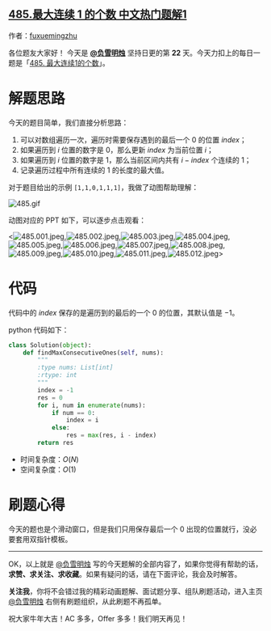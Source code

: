 ## [485.最大连续 1 的个数 中文热门题解1](https://leetcode.cn/problems/max-consecutive-ones/solutions/100000/yi-ci-bian-li-bao-cun-yu-dao-de-zui-hou-z25k1)

作者：[fuxuemingzhu](https://leetcode.cn/u/fuxuemingzhu)

各位题友大家好！ 今天是 **[@负雪明烛](/u/fuxuemingzhu/)** 坚持日更的第 **22** 天。今天力扣上的每日一题是「[485. 最大连续1的个数](https://leetcode-cn.com/problems/max-consecutive-ones/)」。

# 解题思路


今天的题目简单，我们直接分析思路：


1. 可以对数组遍历一次，遍历时需要保存遇到的最后一个 $0$ 的位置 $index$；
2. 如果遍历到 $i$ 位置的数字是 $0$，那么更新 $index$ 为当前位置 $i$；
3. 如果遍历到 $i$ 位置的数字是 $1$，那么当前区间内共有 $i - index$ 个连续的 $1$；
4. 记录遍历过程中所有连续的 $1$ 的长度的最大值。

对于题目给出的示例 `[1,1,0,1,1,1]`，我做了动图帮助理解：

![485.gif](https://pic.leetcode-cn.com/1613322748-ZPZLWt-485.gif)

动图对应的 PPT 如下，可以逐步点击观看：

<![485.001.jpeg](https://pic.leetcode-cn.com/1613322793-ZjgbeN-485.001.jpeg),![485.002.jpeg](https://pic.leetcode-cn.com/1613322793-bTMupp-485.002.jpeg),![485.003.jpeg](https://pic.leetcode-cn.com/1613322793-OYjncZ-485.003.jpeg),![485.004.jpeg](https://pic.leetcode-cn.com/1613322793-jOlkFQ-485.004.jpeg),![485.005.jpeg](https://pic.leetcode-cn.com/1613322793-oQIbIo-485.005.jpeg),![485.006.jpeg](https://pic.leetcode-cn.com/1613322793-EEcMAt-485.006.jpeg),![485.007.jpeg](https://pic.leetcode-cn.com/1613322793-DBsYbu-485.007.jpeg),![485.008.jpeg](https://pic.leetcode-cn.com/1613322793-WdUYZh-485.008.jpeg),![485.009.jpeg](https://pic.leetcode-cn.com/1613322793-eayNCO-485.009.jpeg),![485.010.jpeg](https://pic.leetcode-cn.com/1613322793-LsIraZ-485.010.jpeg),![485.011.jpeg](https://pic.leetcode-cn.com/1613322793-mFdviB-485.011.jpeg),![485.012.jpeg](https://pic.leetcode-cn.com/1613322793-LXmuio-485.012.jpeg)>



# 代码


代码中的 $index$ 保存的是遍历到的最后的一个 $0$ 的位置，其默认值是 $-1$。


python 代码如下：


```python
class Solution(object):
    def findMaxConsecutiveOnes(self, nums):
        """
        :type nums: List[int]
        :rtype: int
        """
        index = -1
        res = 0
        for i, num in enumerate(nums):
            if num == 0:
                index = i
            else:
                res = max(res, i - index)
        return res
```

- 时间复杂度：$O(N)$
- 空间复杂度：$O(1)$


# 刷题心得


今天的题也是个滑动窗口，但是我们只用保存最后一个 0 出现的位置就行，没必要套用双指针模板。

----


OK，以上就是 [@负雪明烛](https://leetcode-cn.com/u/fuxuemingzhu/) 写的今天题解的全部内容了，如果你觉得有帮助的话，**求赞、求关注、求收藏**。如果有疑问的话，请在下面评论，我会及时解答。


**关注我**，你将不会错过我的精彩动画题解、面试题分享、组队刷题活动，进入主页 [@负雪明烛](https://leetcode-cn.com/u/fuxuemingzhu/) 右侧有刷题组织，从此刷题不再孤单。


祝大家牛年大吉！AC 多多，Offer 多多！我们明天再见！